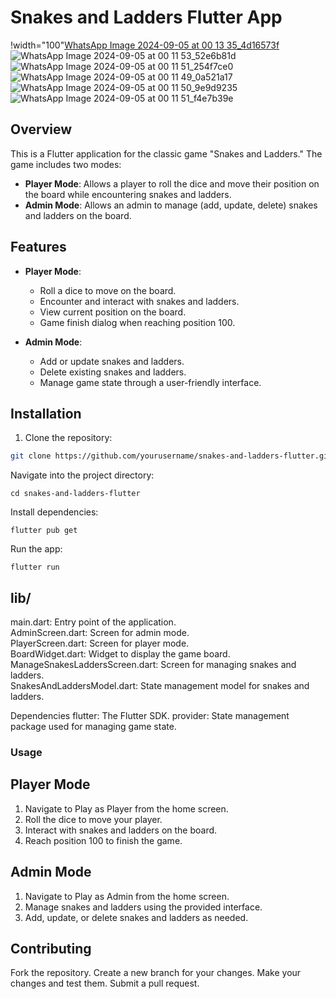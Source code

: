 # Snakes and Ladders Flutter App

!width="100"[WhatsApp Image 2024-09-05 at 00 13 35_4d16573f](https://github.com/user-attachments/assets/a243c16b-684a-47d9-a23f-470bf623f2b3)
![WhatsApp Image 2024-09-05 at 00 11 53_52e6b81d](https://github.com/user-attachments/assets/22a9f305-b95d-41f1-8404-65dac4f739b6)
![WhatsApp Image 2024-09-05 at 00 11 51_254f7ce0](https://github.com/user-attachments/assets/436f3d76-6a7b-4411-96d4-522476ccbe4c)
![WhatsApp Image 2024-09-05 at 00 11 49_0a521a17](https://github.com/user-attachments/assets/b38ee5d9-de22-4958-93da-dd4c7d69915f)
![WhatsApp Image 2024-09-05 at 00 11 50_9e9d9235](https://github.com/user-attachments/assets/ddd966b9-9a14-45ab-9d6d-ef9556e6fe73)
![WhatsApp Image 2024-09-05 at 00 11 51_f4e7b39e](https://github.com/user-attachments/assets/11304a20-8c6d-4bdc-8d73-26fa3506fa74)



## Overview

This is a Flutter application for the classic game "Snakes and Ladders." The game includes two modes:
- **Player Mode**: Allows a player to roll the dice and move their position on the board while encountering snakes and ladders.
- **Admin Mode**: Allows an admin to manage (add, update, delete) snakes and ladders on the board.

## Features

- **Player Mode**:
  - Roll a dice to move on the board.
  - Encounter and interact with snakes and ladders.
  - View current position on the board.
  - Game finish dialog when reaching position 100.

- **Admin Mode**:
  - Add or update snakes and ladders.
  - Delete existing snakes and ladders.
  - Manage game state through a user-friendly interface.

## Installation

1. Clone the repository:
```bash
git clone https://github.com/yourusername/snakes-and-ladders-flutter.git

```
Navigate into the project directory:
```
cd snakes-and-ladders-flutter
```
Install dependencies:
```
flutter pub get
```
Run the app:
```
flutter run
```
## lib/</br>
main.dart: Entry point of the application. </br>
AdminScreen.dart: Screen for admin mode.</br>
PlayerScreen.dart: Screen for player mode.</br>
BoardWidget.dart: Widget to display the game board.</br>
ManageSnakesLaddersScreen.dart: Screen for managing snakes and ladders.</br>
SnakesAndLaddersModel.dart: State management model for snakes and ladders.</br>


Dependencies
flutter: The Flutter SDK.
provider: State management package used for managing game state.


### Usage

## Player Mode
1. Navigate to Play as Player from the home screen.
2. Roll the dice to move your player.
3. Interact with snakes and ladders on the board.
4. Reach position 100 to finish the game.

## Admin Mode
1. Navigate to Play as Admin from the home screen.
2. Manage snakes and ladders using the provided interface.
3. Add, update, or delete snakes and ladders as needed.

## Contributing
Fork the repository.
Create a new branch for your changes.
Make your changes and test them.
Submit a pull request.
